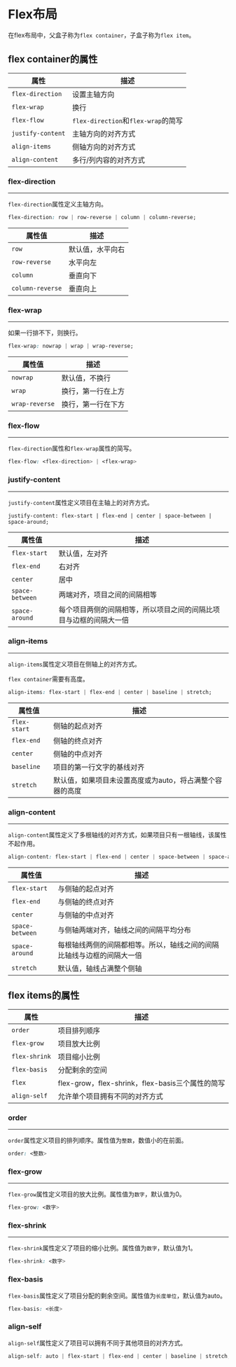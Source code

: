 # Flex布局

在flex布局中，父盒子称为`flex container`，子盒子称为`flex item`。

## flex container的属性

| 属性              | 描述                                |
|-------------------|-------------------------------------|
| `flex-direction`  | 设置主轴方向                        |
| `flex-wrap`       | 换行                                |
| `flex-flow`       | `flex-direction`和`flex-wrap`的简写 |
| `justify-content` | 主轴方向的对齐方式                  |
| `align-items`     | 侧轴方向的对齐方式                  |
| `align-content`   | 多行/列内容的对齐方式               |

### flex-direction

---

`flex-direction`属性定义主轴方向。

```css
flex-direction: row | row-reverse | column | column-reverse;
```

| 属性值           | 描述             |
|------------------|------------------|
| `row`            | 默认值，水平向右 |
| `row-reverse`    | 水平向左         |
| `column`         | 垂直向下         |
| `column-reverse` | 垂直向上         |

### flex-wrap

---

如果一行排不下，则换行。

```css
flex-wrap: nowrap | wrap | wrap-reverse;
```

| 属性值         | 描述               |
|----------------|--------------------|
| `nowrap`       | 默认值，不换行     |
| `wrap`         | 换行，第一行在上方 |
| `wrap-reverse` | 换行，第一行在下方 |

### flex-flow

---

`flex-direction`属性和`flex-wrap`属性的简写。

```css
flex-flow: <flex-direction> | <flex-wrap>
```

### justify-content

---

`justify-content`属性定义项目在主轴上的对齐方式。

```
justify-content: flex-start | flex-end | center | space-between | space-around;
```

| 属性值          | 描述                                                               |
|-----------------|--------------------------------------------------------------------|
| `flex-start`    | 默认值，左对齐                                                     |
| `flex-end`      | 右对齐                                                             |
| `center`        | 居中                                                               |
| `space-between` | 两端对齐，项目之间的间隔相等                                       |
| `space-around ` | 每个项目两侧的间隔相等，所以项目之间的间隔比项目与边框的间隔大一倍 |

### align-items

---

`align-items`属性定义项目在侧轴上的对齐方式。

`flex container`需要有高度。

```css
align-items: flex-start | flex-end | center | baseline | stretch;
```

| 属性值       | 描述                                                     |
|--------------|----------------------------------------------------------|
| `flex-start` | 侧轴的起点对齐                                           |
| `flex-end`   | 侧轴的终点对齐                                           |
| `center`     | 侧轴的中点对齐                                           |
| `baseline`   | 项目的第一行文字的基线对齐                               |
| `stretch`    | 默认值，如果项目未设置高度或为auto，将占满整个容器的高度 |


### align-content

---

`align-content`属性定义了多根轴线的对齐方式，如果项目只有一根轴线，该属性不起作用。

```css
align-content: flex-start | flex-end | center | space-between | space-around |stretch;
```

| 属性值          | 描述                                                                   |
|-----------------|------------------------------------------------------------------------|
| `flex-start`    | 与侧轴的起点对齐                                                       |
| `flex-end`      | 与侧轴的终点对齐                                                       |
| `center`        | 与侧轴的中点对齐                                                       |
| `space-between` | 与侧轴两端对齐，轴线之间的间隔平均分布                                 |
| `space-around`  | 每根轴线两侧的间隔都相等。所以，轴线之间的间隔比轴线与边框的间隔大一倍 |
| `stretch`       | 默认值，轴线占满整个侧轴                                               |

## flex items的属性

| 属性          | 描述                                             |
|---------------|--------------------------------------------------|
| `order`       | 项目排列顺序                                     |
| `flex-grow`   | 项目放大比例                                     |
| `flex-shrink` | 项目缩小比例                                     |
| `flex-basis`  | 分配剩余的空间                                   |
| `flex`        | flex-grow，flex-shrink，flex-basis三个属性的简写 |
| `align-self`  | 允许单个项目拥有不同的对齐方式                   |

### order

---

`order`属性定义项目的排列顺序。属性值为`整数`，数值小的在前面。

```css
order: <整数>
```

### flex-grow

---

`flex-grow`属性定义项目的放大比例。属性值为`数字`，默认值为0。

```css
flex-grow: <数字>
```

### flex-shrink

---

`flex-shrink`属性定义了项目的缩小比例。属性值为`数字`，默认值为1。

```css
flex-shrink: <数字>
```

### flex-basis

`flex-basis`属性定义了项目分配的剩余空间。属性值为`长度单位`，默认值为auto。

```css
flex-basis: <长度>
```

### align-self

`align-self`属性定义了项目可以拥有不同于其他项目的对齐方式。

```css
align-self: auto | flex-start | flex-end | center | baseline | stretch;
```







































